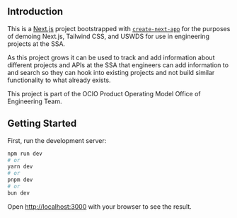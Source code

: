 ## Introduction

This is a [Next.js](https://nextjs.org) project bootstrapped with [`create-next-app`](https://nextjs.org/docs/app/api-reference/cli/create-next-app) for the purposes of demoing Next.js, Tailwind CSS, and USWDS for use in engineering projects at the SSA.

As this project grows it can be used to track and add information about different projects and APIs at the SSA that engineers can add information to and search so they can hook into existing projects and not build similar functionality to what already exists.

This project is part of the OCIO Product Operating Model Office of Engineering Team.

## Getting Started

First, run the development server:

```bash
npm run dev
# or
yarn dev
# or
pnpm dev
# or
bun dev
```

Open [http://localhost:3000](http://localhost:3000) with your browser to see the result.
